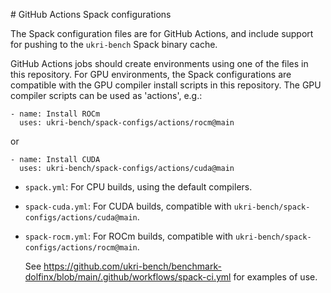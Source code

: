 # GitHub Actions Spack configurations

The Spack configuration files are for GitHub Actions, and include
support for pushing to the `ukri-bench` Spack binary cache.

GitHub Actions jobs should create environments using one of the files in
this repository. For GPU environments, the Spack configurations are
compatible with the GPU compiler install scripts in this repository.
The GPU compiler scripts can be used as 'actions', e.g.:
```
- name: Install ROCm
  uses: ukri-bench/spack-configs/actions/rocm@main
```
or
```
- name: Install CUDA
  uses: ukri-bench/spack-configs/actions/cuda@main
```

- `spack.yml`: For CPU builds, using the default compilers.
- `spack-cuda.yml`: For CUDA builds, compatible with
  `ukri-bench/spack-configs/actions/cuda@main`.
- `spack-rocm.yml`: For ROCm builds, compatible with
  `ukri-bench/spack-configs/actions/rocm@main`.

  See
  https://github.com/ukri-bench/benchmark-dolfinx/blob/main/.github/workflows/spack-ci.yml
  for examples of use.